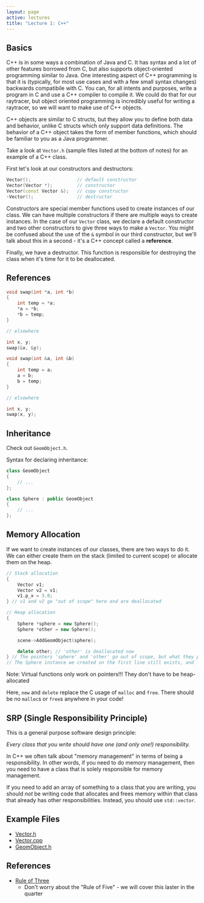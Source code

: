 ```yaml
---
layout: page
active: lectures
title: "Lecture 1: C++"
---
```


## Basics

C++ is in some ways a combination of Java and C.
It has syntax and a lot of other features borrowed from C, but also supports object-oriented programming similar to Java.
One interesting aspect of C++ programming is that it is (typically, for most use cases and with a few small syntax changes) backwards compatibile with C.
You can, for all intents and purposes, write a program in C and use a C++ compiler to compile it.
We could do that for our raytracer, but object oriented programming is incredibly useful for writing a raytracer, so we will want to make use of C++ objects.

C++ objects are similar to C structs, but they allow you to define both data and behavior, unlike C structs which only support data definitions.
The behavior of a C++ object takes the form of member functions, which should be familiar to you as a Java programmer.

Take a look at `Vector.h` (sample files listed at the bottom of notes) for an example of a C++ class.

First let's look at our constructors and destructors:

```cpp
Vector();                 // default constructor
Vector(Vector *);         // constructor
Vector(const Vector &);   // copy constructor
~Vector();                // destructor
```

Constructors are special member functions used to create instances of our class.
We can have multiple constructors if there are multiple ways to create instances.
In the case of our `Vector` class, we declare a default constructor and two other constructors to give three ways to make a `Vector`.
You might be confused about the use of the `&` symbol in our third constructor, but we'll talk about this in a second - it's a C++ concept called a **reference**.

Finally, we have a destructor.
This function is responsible for destroying the class when it's time for it to be deallocated.

## References

```cpp
void swap(int *a, int *b)
{
    int temp = *a;
    *a = *b;
    *b = temp;
}

// elsewhere

int x, y;
swap(&x, &y);
```

```cpp
void swap(int &a, int &b)
{
    int temp = a;
    a = b;
    b = temp;
}

// elsewhere

int x, y;
swap(x, y);
```


## Inheritance

Check out `GeomObject.h`.

Syntax for declaring inheritance:

```cpp
class GeomObject
{
    // ...
};

class Sphere : public GeomObject
{
    // ...
};
```


## Memory Allocation

If we want to create instances of our classes, there are two ways to do it.
We can either create them on the stack (limited to current scope) or allocate them on the heap.

```cpp
// Stack allocation
{
    Vector v1;
    Vector v2 = v1;
    v1.p_x = 3.0;
} // v1 and v2 go "out of scope" here and are deallocated
```

```cpp
// Heap allocation
{
    Sphere *sphere = new Sphere();
    Sphere *other = new Sphere();

    scene->AddGeomObject(sphere);

    delete other; // 'other' is deallocated now
} // The pointers 'sphere' and 'other' go out of scope, but what they point to is not deallocated.
// The Sphere instance we created on the first line still exists, and 'scene' can still use it
```

Note: Virtual functions only work on pointers!!! They don't have to be heap-allocated

Here, `new` and `delete` replace the C usage of `malloc` and `free`.
There should be no `malloc`s or `free`s anywhere in your code!


## SRP (Single Responsibility Principle)

This is a general purpose software design principle:

*Every class that you write should have one (and only one!) responsibility.*

In C++ we often talk about "memory management" in terms of being a responsibility.
In other words, if you need to do memory management, then you need to have a class that is solely responsible for memory management.

If you need to add an array of something to a class that you are writing, you should *not* be writing code that allocates and frees memory within that class that already has other responsibilities.
Instead, you should use `std::vector`.

## Example Files

- [Vector.h](https://github.com/iondune/csc473-samplecode/blob/master/Vector.h)
- [Vector.cpp](https://github.com/iondune/csc473-samplecode/blob/master/Vector.cpp)
- [GeomObject.h](https://github.com/iondune/csc473-samplecode/blob/master/GeomObject.h)

## References

- [Rule of Three](http://en.cppreference.com/w/cpp/language/rule_of_three)
  - Don't worry about the "Rule of Five" - we will cover this laster in the quarter
